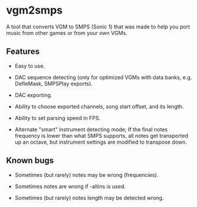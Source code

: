 # vgm2smps

A tool that converts VGM to SMPS (Sonic 1) that was made to help you port music from other games or from your own VGMs.

## Features
  - Easy to use.
  
  
  - DAC sequence detecting (only for optimized VGMs with data banks, e.g. DefleMask, SMPSPlay exports).
  
  
  - DAC exporting.
  
  
  - Ability to choose exported channels, song start offset, and its length.
  
  
  - Ability to set parsing speed in FPS.
  
  
  - Alternate "smart" instrument detecting mode; If the final notes frequency is lower than what SMPS supports, all notes get transported up an octave, but instrument settings are modified to transpose down.


## Known bugs
  - Sometimes (but rarely) notes may be wrong (frequencies). 
  
  
  - Sometimes notes are wrong if -altins is used. 
  
  
  - Sometimes (but rarely) notes length may be detected wrong.
